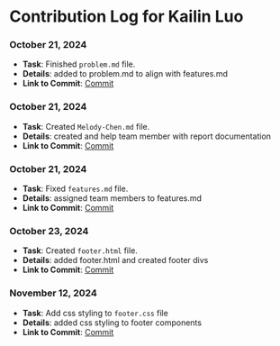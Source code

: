 # Contribution Log for Kailin Luo

### October 21, 2024

- **Task**: Finished `problem.md` file.
- **Details**: added to problem.md to align with features.md
- **Link to Commit**: [Commit](https://github.com/Fpantoja2001/event-tbd/commit/1678694ed340472b24b0dd1c4d8c1964782fc420)

### October 21, 2024

- **Task**: Created `Melody-Chen.md` file.
- **Details**: created and help team member with report documentation
- **Link to Commit**: [Commit](https://github.com/Fpantoja2001/event-tbd/commit/4166fa07c39f446e93cc71c2e9d6f1c444b1f1d2)

### October 21, 2024

- **Task**: Fixed `features.md` file.
- **Details**: assigned team members to features.md
- **Link to Commit**: [Commit](https://github.com/Fpantoja2001/event-tbd/commit/d97bef7591b7abf95111a0f2f30ec036010dc820)

### October 23, 2024

- **Task**: Created `footer.html` file.
- **Details**: added footer.html and created footer divs
- **Link to Commit**: [Commit](https://github.com/Fpantoja2001/event-tbd/commit/9722816a7288e77703be69c7b56910f83cf9e135)

### November 12, 2024

- **Task**: Add css styling to `footer.css` file
- **Details**: added css styling to footer components
- **Link to Commit**: [Commit](https://github.com/Fpantoja2001/event-tbd/pull/13/commits/2e6d2e00be54cee1797af5725b1891cc2e7fc933)